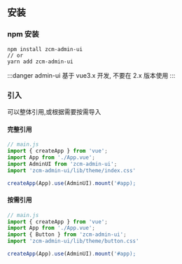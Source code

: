 ## 安装

### npm 安装

```shell
npm install zcm-admin-ui
// or
yarn add zcm-admin-ui
```

:::danger
admin-ui 基于 vue3.x 开发, 不要在 2.x 版本使用
:::

### 引入

可以整体引用,或根据需要按需导入

#### 完整引用

```js
// main.js
import { createApp } from 'vue';
import App from './App.vue';
import AdminUI from 'zcm-admin-ui';
import 'zcm-admin-ui/lib/theme/index.css'

createApp(App).use(AdminUI).mount('#app);
```

#### 按需引用

```js
// main.js
import { createApp } from 'vue';
import App from './App.vue';
import { Button } from 'zcm-admin-ui';
import 'zcm-admin-ui/lib/theme/button.css'

createApp(App).use(AdminUI).mount('#app);
```
